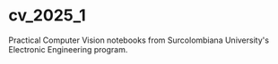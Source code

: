 # cv_2025_1
Practical Computer Vision notebooks from Surcolombiana University's Electronic Engineering program.
